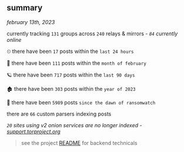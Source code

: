 
## summary
_february 13th, 2023_

currently tracking `131` groups across `240` relays & mirrors - _`84` currently online_

⏲ there have been `17` posts within the `last 24 hours`

🦈 there have been `111` posts within the `month of february`

🪐 there have been `717` posts within the `last 90 days`

🏚 there have been `303` posts within the `year of 2023`

🦕 there have been `5989` posts `since the dawn of ransomwatch`

there are `66` custom parsers indexing posts

_`20` sites using v2 onion services are no longer indexed - [support.torproject.org](https://support.torproject.org/onionservices/v2-deprecation/)_

> see the project [README](https://github.com/joshhighet/ransomwatch#ransomwatch--) for backend technicals
